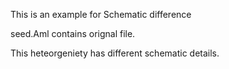 This is an example for Schematic difference

seed.Aml contains orignal file.

This heteorgeniety has different schematic details.


